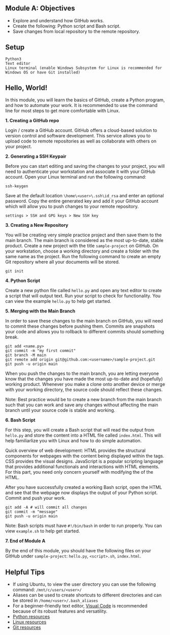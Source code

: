 ## Module A: Objectives

- Explore and understand how GitHub works.
- Create the following: Python script and Bash script.
- Save changes from local repository to the remote repository.

## Setup

```
Python3
Text editor
Linux terminal (enable Windows Subsystem for Linux is recommended for Windows OS or have Git installed)
```

## Hello, World!

In this module, you will learn the basics of GitHub, create a Python program, and how to automate your work. It is recommended to use the command line for most steps to get more comfortable with Linux.

**1. Creating a GitHub repo**

Login / create a GitHub account. GitHub offers a cloud-based solution to version control and software development. This service allows you to upload code to remote repositories as well as collaborate with others on your project.

**2. Generating a SSH Keypair**

Before you can start editing and saving the changes to your project, you will need to authenticate your workstation and associate it with your GitHub account. Open your Linux terminal and run the following command:
```
ssh-keygen
```
Save at the default location ```\home\<user>\.ssh\id_rsa``` and enter an optional password. Copy the entire generated key and add it your GitHub account which will allow you to push changes to your remote repository.
```
settings > SSH and GPG keys > New SSH key
```

**3. Creating a New Repository**

You will be creating very simple practice project and then save them to the main branch. The main branch is considered as the most up-to-date, stable product. Create a new project with the title ```sample-project``` on GitHub. On your workstation, choose a working directory and create a folder with the same name as the project. Run the following command to create an empty Git repository where all your documents will be stored.
```
git init
```

**4. Python Script**

Create a new python file called ```hello.py``` and open any text editor to create a script that will output text. Run your script to check for functionality. You can view the example ```hello.py``` to help get started.

**5. Merging with the Main Branch**

In order to save these changes to the main branch on GitHub, you will need to commit these changes before pushing them. Commits are snapshots your code and allows you to rollback to different commits should something break.
```
git add <name.py>
git commit -m "my first commit"
git branch -M main
git remote add origin git@github.com:<username>/sample-project.git
git push -u origin main
```
When you push the changes to the main branch, you are letting everyone know that the changes you have made the most up-to-date and (hopefully) working product. Whenever you make a clone onto another device or merge with your working directory, the source code should reflect these changes.

Note: Best practice would be to create a new branch from the main branch such that you can work and save any changes without affecting the main branch until your source code is stable and working.

**6. Bash Script**

For this step, you will create a Bash script that will read the output from ```hello.py``` and store the content into a HTML file called ```index.html```. This will help familiarlize you with Linux and how to do simple automation.

Quick overview of web development: HTML provides the structural components for webpages with the content being displayed within the <body> tags. CSS provides the visual designs. JavaScript is a popular scripting language that provides additional functionals and interactions with HTML elements. For this part, you need only concern yourself with modifying the <body> of the HTML.

After you have successfully created a working Bash script, open the HTML and see that the webpage now displays the output of your Python script. Commit and push your work.
```
git add -A # will commit all changes
git commit -m "message"
git push -u origin main
```

Note: Bash scripts must have ```#!/bin/bash``` in order to run properly. You can view ```example.sh``` to help get started.

**7. End of Module A**

By the end of this module, you should have the following files on your GitHub under ```sample-project```: ```hello.py```, ```<script>.sh```, ```index.html```.

## Helpful Tips
- If using Ubuntu, to view the user directory you can use the following command: ```/mnt/c/users/<user>/```
- Aliases can be used to create shortcuts to different directories and can be stored in ```/home/<user>/.bash_aliases```
- For a beginner-friendly text editor, [Visual Code](https://code.visualstudio.com/) is recommended because of its robust features and versatility.
- [Python resources](https://learnxinyminutes.com/docs/python/)
- [Linux resources](https://learnxinyminutes.com/docs/bash/)
- [Git resources](https://learnxinyminutes.com/docs/git/)